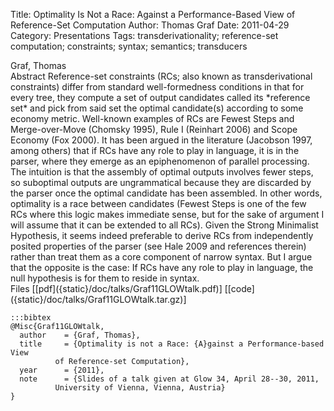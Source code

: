 Title: Optimality Is Not a Race: Against a Performance-Based View of Reference-Set Computation
Author: Thomas Graf
Date: 2011-04-29
Category: Presentations
Tags: transderivationality; reference-set computation; constraints; syntax; semantics; transducers

<div markdown class="authors">
Graf, Thomas
</div>

<div markdown class="abstract">
<span id="abstract-title">Abstract</span>
Reference-set constraints (RCs; also known as transderivational constraints) differ from standard well-formedness conditions in that for every tree, they compute a set of output candidates called its *reference set* and pick from said set the optimal candidate(s) according to some economy metric. Well-known examples of RCs are Fewest Steps and Merge-over-Move (Chomsky 1995), Rule I (Reinhart 2006) and Scope Economy (Fox 2000). It has been argued in the literature (Jacobson 1997, among others) that if RCs have any role to play in language, it is in the parser, where they emerge as an epiphenomenon of parallel processing. The intuition is that the assembly of optimal outputs involves fewer steps, so suboptimal outputs are ungrammatical because they are discarded by the parser once the optimal candidate has been assembled. In other words, optimality is a race between candidates (Fewest Steps is one of the few RCs where this logic makes immediate sense, but for the sake of argument I will assume that it can be extended to all RCs). Given the Strong Minimalist Hypothesis, it seems indeed preferable to derive RCs from independently posited properties of the parser (see Hale 2009 and references therein) rather than treat them as a core component of narrow syntax. But I argue that the opposite is the case: If RCs have any role to play in language, the null hypothesis is for them to reside in syntax.
</div>

<div markdown class="files">
<span id="files-title">Files</span>
[[pdf]({static}/doc/talks/Graf11GLOWtalk.pdf)]
[[code]({static}/doc/talks/Graf11GLOWtalk.tar.gz)]
</div>

~~~
:::bibtex
@Misc{Graf11GLOWtalk,
  author	= {Graf, Thomas},
  title		= {Optimality is not a Race: {A}gainst a Performance-based View
		  of Reference-set Computation},
  year		= {2011},
  note		= {Slides of a talk given at Glow 34, April 28--30, 2011,
		  University of Vienna, Vienna, Austria}
}
~~~
